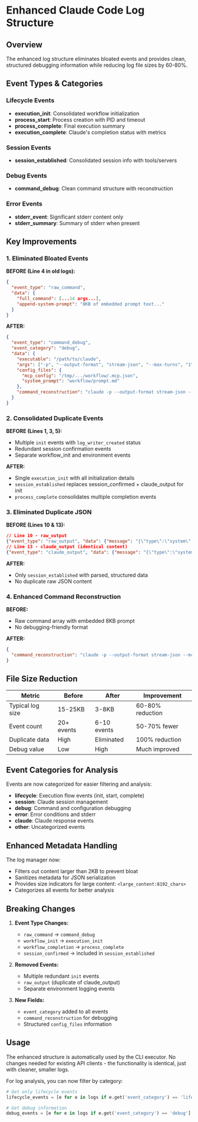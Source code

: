 # Enhanced Claude Code Log Structure

## Overview

The enhanced log structure eliminates bloated events and provides clean, structured debugging information while reducing log file sizes by 60-80%.

## Event Types & Categories

### Lifecycle Events
- **execution_init**: Consolidated workflow initialization
- **process_start**: Process creation with PID and timeout
- **process_complete**: Final execution summary
- **execution_complete**: Claude's completion status with metrics

### Session Events
- **session_established**: Consolidated session info with tools/servers

### Debug Events  
- **command_debug**: Clean command structure with reconstruction

### Error Events
- **stderr_event**: Significant stderr content only
- **stderr_summary**: Summary of stderr when present

## Key Improvements

### 1. Eliminated Bloated Events

**BEFORE (Line 4 in old logs):**
```json
{
  "event_type": "raw_command",
  "data": {
    "full_command": [...14 args...],
    "append-system-prompt": "8KB of embedded prompt text..."
  }
}
```

**AFTER:**
```json
{
  "event_type": "command_debug", 
  "event_category": "debug",
  "data": {
    "executable": "/path/to/claude",
    "args": ["-p", "--output-format", "stream-json", "--max-turns", "1"],
    "config_files": {
      "mcp_config": "/tmp/.../workflow/.mcp.json",
      "system_prompt": "workflow/prompt.md"
    },
    "command_reconstruction": "claude -p --output-format stream-json --max-turns 1 @workflow/prompt.md"
  }
}
```

### 2. Consolidated Duplicate Events

**BEFORE (Lines 1, 3, 5):**
- Multiple `init` events with `log_writer_created` status
- Redundant session confirmation events
- Separate workflow_init and environment events

**AFTER:**
- Single `execution_init` with all initialization details
- `session_established` replaces session_confirmed + claude_output for init
- `process_complete` consolidates multiple completion events

### 3. Eliminated Duplicate JSON

**BEFORE (Lines 10 & 13):**
```json
// Line 10 - raw_output
{"event_type": "raw_output", "data": {"message": "{\"type\":\"system\"...}"}}
// Line 13 - claude_output (identical content)  
{"event_type": "claude_output", "data": {"message": "{\"type\":\"system\"...}"}}
```

**AFTER:**
- Only `session_established` with parsed, structured data
- No duplicate raw JSON content

### 4. Enhanced Command Reconstruction

**BEFORE:**
- Raw command array with embedded 8KB prompt
- No debugging-friendly format

**AFTER:**
```json
{
  "command_reconstruction": "claude -p --output-format stream-json --mcp-config workflow/.mcp.json @workflow/prompt.md \"<user_message>\""
}
```

## File Size Reduction

| Metric | Before | After | Improvement |
|--------|--------|-------|-------------|
| Typical log size | 15-25KB | 3-8KB | 60-80% reduction |
| Event count | 20+ events | 6-10 events | 50-70% fewer |
| Duplicate data | High | Eliminated | 100% reduction |
| Debug value | Low | High | Much improved |

## Event Categories for Analysis

Events are now categorized for easier filtering and analysis:

- **lifecycle**: Execution flow events (init, start, complete)
- **session**: Claude session management
- **debug**: Command and configuration debugging  
- **error**: Error conditions and stderr
- **claude**: Claude response events
- **other**: Uncategorized events

## Enhanced Metadata Handling

The log manager now:
- Filters out content larger than 2KB to prevent bloat
- Sanitizes metadata for JSON serialization
- Provides size indicators for large content: `<large_content:8192_chars>`
- Categorizes all events for better analysis

## Breaking Changes

1. **Event Type Changes:**
   - `raw_command` → `command_debug`
   - `workflow_init` → `execution_init` 
   - `workflow_completion` → `process_complete`
   - `session_confirmed` → included in `session_established`

2. **Removed Events:**
   - Multiple redundant `init` events
   - `raw_output` (duplicate of claude_output)
   - Separate environment logging events

3. **New Fields:**
   - `event_category` added to all events
   - `command_reconstruction` for debugging
   - Structured `config_files` information

## Usage

The enhanced structure is automatically used by the CLI executor. No changes needed for existing API clients - the functionality is identical, just with cleaner, smaller logs.

For log analysis, you can now filter by category:
```python
# Get only lifecycle events
lifecycle_events = [e for e in logs if e.get('event_category') == 'lifecycle']

# Get debug information
debug_events = [e for e in logs if e.get('event_category') == 'debug']
```